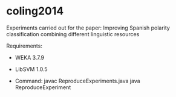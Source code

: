coling2014
==========

Experiments carried out for the paper: Improving Spanish polarity classification combining different linguistic resources

Requirements:

- WEKA 3.7.9
- LibSVM 1.0.5

- Command:	javac ReproduceExperiments.java
			java ReproduceExperiment
